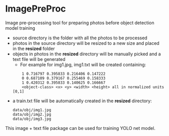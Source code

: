 # ImagePreProc
Image pre-processing tool for preparing photos before object detection model training 

- source directory is the folder with all the photos to be processed
- photos in the source directory will be resized to a new size and placed in the **resized** folder
- objects in photos in the **resized** directory will be manually picked and a text file will be generated
	+ For example for img1.jpg, img1.txt will be created containing:
	```
		1 0.716797 0.395833 0.216406 0.147222
		0 0.687109 0.379167 0.255469 0.158333
		1 0.420312 0.395833 0.140625 0.166667
		<object-class> <x> <y> <width> <height> all in normalized units [0,1]
	```
- a train.txt file will be automatically created in the **resized** directory:
	```
	data/obj/img1.jpg
	data/obj/img2.jpg
	data/obj/img3.jpg
	```
This image + text file package can be used for training YOLO net model.


